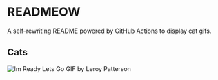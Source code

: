 # READMEOW

A self-rewriting README powered by GitHub Actions to display cat gifs.

## Cats

![Im Ready Lets Go GIF by Leroy Patterson](https://media1.giphy.com/media/CjmvTCZf2U3p09Cn0h/200.gif?cid=9acd02dae6m8i3d3k336np0etv07febcu60enio0gl5i7y62&ep=v1_gifs_search&rid=200.gif&ct=g)

